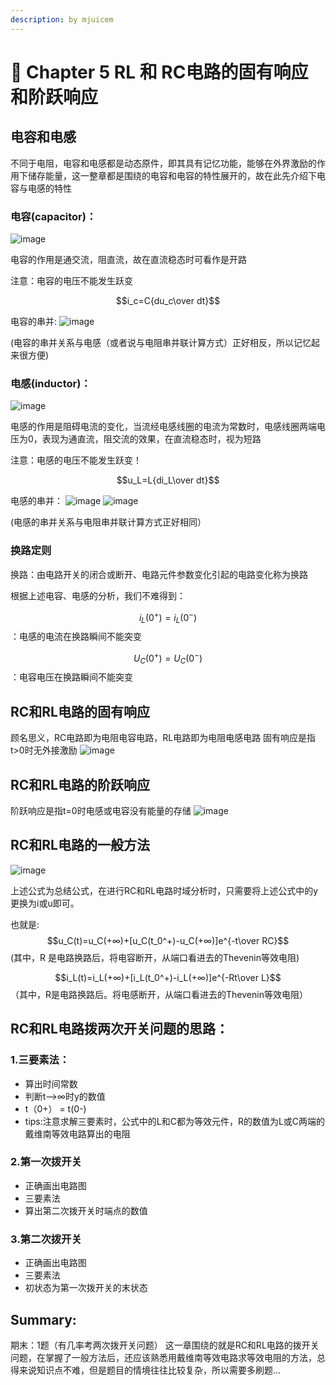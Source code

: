 ```yaml
---
description: by mjuicem
---
```


# 🧐 Chapter 5 RL 和 RC电路的固有响应和阶跃响应

## 电容和电感

不同于电阻，电容和电感都是动态原件，即其具有记忆功能，能够在外界激励的作用下储存能量，这一整章都是围绕的电容和电容的特性展开的，故在此先介绍下电容与电感的特性

### 电容(capacitor)：

![image](https://user-images.githubusercontent.com/114148730/233823390-32182f9e-302e-4f29-8079-730c28184b7b.png)

电容的作用是通交流，阻直流，故在直流稳态时可看作是开路

注意：电容的电压不能发生跃变

$$i_c=C{du_c\over dt}$$

电容的串并: ![image](https://user-images.githubusercontent.com/114148730/233823415-38594735-d706-4df3-a4ec-72046412807e.png)&#x20;

(电容的串并关系与电感（或者说与电阻串并联计算方式）正好相反，所以记忆起来很方便)

### 电感(inductor)：

![image](https://user-images.githubusercontent.com/114148730/233823444-d5b73304-28e9-4493-aac6-e6b05d7725f2.png)&#x20;

电感的作用是阻碍电流的变化，当流经电感线圈的电流为常数时，电感线圈两端电压为0，表现为通直流，阻交流的效果，在直流稳态时，视为短路

注意：电感的电压不能发生跃变！

$$u_L=L{di_L\over dt}$$

电感的串并： ![image](https://user-images.githubusercontent.com/114148730/233823579-3a9bc8d8-29df-4cd7-8c6a-b87d744ce5ac.png) ![image](https://user-images.githubusercontent.com/114148730/233823584-02a80484-aedb-4b4a-9d14-5cc22b96c558.png)

(电感的串并关系与电阻串并联计算方式正好相同）

### 换路定则

换路：由电路开关的闭合或断开、电路元件参数变化引起的电路变化称为换路

根据上述电容、电感的分析，我们不难得到：

$$i_L(0^+)=i_L(0^-)$$：电感的电流在换路瞬间不能突变

$$U_C(0^+)=U_C(0^-)$$：电容电压在换路瞬间不能突变



## RC和RL电路的固有响应

顾名思义，RC电路即为电阻电容电路，RL电路即为电阻电感电路 固有响应是指t>0时无外接激励 ![image](https://user-images.githubusercontent.com/114148730/233823689-3edcca99-8694-4538-bd0c-eeb3f352c601.png)

## RC和RL电路的阶跃响应

阶跃响应是指t=0时电感或电容没有能量的存储 ![image](https://user-images.githubusercontent.com/114148730/233824006-142ad996-b9c6-4ab6-a323-42764d693b7d.png)

## RC和RL电路的一般方法

![image](https://user-images.githubusercontent.com/114148730/233824045-bc4dac60-9094-45d6-a0e6-6553d21b76f3.png)

上述公式为总结公式，在进行RC和RL电路时域分析时，只需要将上述公式中的y更换为i或u即可。

也就是: $$u_C(t)=u_C(+∞)+[u_C(t_0^+)-u_C(+∞)]e^{-t\over RC}$$(其中，R 是电路换路后，将电容断开，从端口看进去的Thevenin等效电阻)

$$i_L(t)=i_L(+∞)+[i_L(t_0^+)-i_L(+∞)]e^{-Rt\over L}$$（其中，R是电路换路后。将电感断开，从端口看进去的Thevenin等效电阻）

## RC和RL电路拨两次开关问题的思路：

### 1.三要素法：

* 算出时间常数
* 判断t——>∞时y的数值
* t（0+） = t(0-)&#x20;
* tips:注意求解三要素时，公式中的L和C都为等效元件，R的数值为L或C两端的戴维南等效电路算出的电阻

### 2.第一次拨开关

* 正确画出电路图
* 三要素法
* 算出第二次拨开关时端点的数值

### 3.第二次拨开关

* 正确画出电路图
* 三要素法
* 初状态为第一次拨开关的末状态

## Summary:

期末：1题（有几率考两次拨开关问题） 这一章围绕的就是RC和RL电路的拨开关问题，在掌握了一般方法后，还应该熟悉用戴维南等效电路求等效电阻的方法，总得来说知识点不难，但是题目的情境往往比较复杂，所以需要多刷题...
